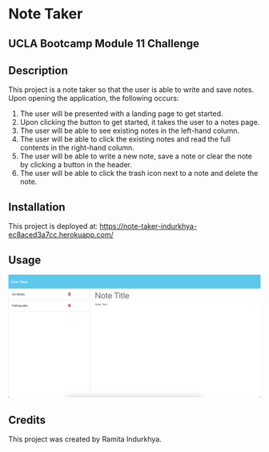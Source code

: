 # Note Taker

## UCLA Bootcamp Module 11 Challenge

## Description

This project is a note taker so that the user is able to write and save notes. Upon opening the application, the following occurs:

1. The user will be presented with a landing page to get started.
2. Upon clicking the button to get started, it takes the user to a notes page.
3. The user will be able to see existing notes in the left-hand column.
3. The user will be able to click the existing notes and read the full contents in the right-hand column.
4. The user will be able to write a new note, save a note or clear the note by clicking a button in the header.
5. The user will be able to click the trash icon next to a note and delete the note.

## Installation

This project is deployed at: https://note-taker-indurkhya-ec8aced3a7cc.herokuapp.com/

## Usage

<img src="./public/assets/images/note-taker-screenshot.png" alt="screenshot"/>

## Credits

This project was created by Ramita Indurkhya.
